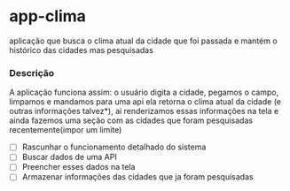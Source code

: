 app-clima
==============
aplicação que busca o clima atual da cidade que foi passada  e mantém o histórico das cidades mas pesquisadas

### Descrição
A aplicação funciona assim: o usuário digita a cidade, pegamos o campo, limpamos e mandamos para uma api ela retorna o  clima atual da cidade (e outras informações talvez*), ai renderizamos  essas informações na tela e ainda fazemos uma seção com as cidades que foram pesquisadas recentemente(impor um limite)

- [ ] Rascunhar o funcionamento detalhado do sistema
- [ ] Buscar dados de uma API 
- [ ] Preencher esses dados na tela
- [ ] Armazenar informações das cidades que ja foram pesquisadas 
